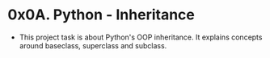 # 0x0A. Python - Inheritance

  - This project task is about Python's OOP inheritance. It explains concepts around baseclass, superclass and subclass.